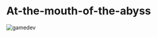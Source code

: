 # At-the-mouth-of-the-abyss
![gamedev](https://user-images.githubusercontent.com/96671069/233741945-fb822b91-b725-4ec2-84d5-e8821ade8a68.png)
